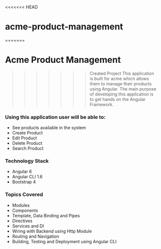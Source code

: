 <<<<<<< HEAD
# acme-product-management
=======
# Acme Product Management
>>>>>>> Created Project
This application is built for acme which allows them to manage their products using Angular. The main purpose of developing this application is to get hands on the Angular Framework.

### Using this application user will be able to:
* See products available in the system
* Create Product
* Edit Product
* Delete Product
* Search Product

### Technology Stack
* Angular 6
* Angular CLI 1.6
* Bootstrap 4

### Topics Covered
* Modules
* Components
* Template, Data Binding and Pipes
* Directives
* Services and DI
* Wiring with Backend using Http Module
* Routing and Navigation
* Building, Testing and Deployment using Angular CLI

